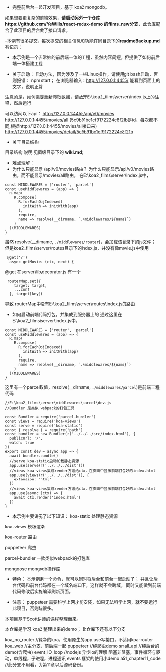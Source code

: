 - 完整前后台一起开发项目，基于 koa2 mongodb。

如果想要更复杂的前端效果，**请启动另外一个仓库https://github.com/YeWills/react-redux-demo 的films_new分支**，此仓库配合了此项目的后台做了接口请求。

-本例有很多提交，每次提交的相关信息和功能在同目录下的**readmeBackup.md**有记录；

- 本示例是一个非常妙的前后端一体的工程，虽然内容简短，但提供了如何前后端一体搭建工程

- 关于启动：
启动方法，因为涉及了一些Linux操作，请使用git bash启动，否则报错：
npm start；
在浏览器输入：http://127.0.0.1:4455/
能看到页面上的文字，说明正常

注意的是，如何需要重新爬取数据，请放开E:\koa2_films\server\index.js上的注释，然后运行

可以访问以下api：
http://127.0.0.1:4455/api/v0/movies
http://127.0.0.1:4455/movies/all
(5c9b91bc1cf9172224c8f21b是id，每次都不同,根据http://127.0.0.1:4455/movies/all接口来)
http://127.0.0.1:4455/movies/detail/5c9b91bc1cf9172224c8f21b 

- 关于目录结构

 目录结构 说明 见同级目录下的 **wiki.md**;


- 难点理解：
- 为什么只能显示 /api/v0/movies路由？
为什么只能显示/api/v0/movies路由，而不能显示/movies/all路由，
在E:\koa2_films\server\index.js中，
```
const MIDDLEWARES = ['router', 'parcel']
const useMiddlewares = (app) => {
  R.map(
    R.compose(
      R.forEachObjIndexed(
        initWith => initWith(app)
      ),
      require,
      name => resolve(__dirname, `./middlewares/${name}`)
    )
  )(MIDDLEWARES)
}
```
虽然 resolve(__dirname, `./middlewares/router`)，会加载该目录下的js文件；
但是koa2_films\server\routes目录下的index.js，并没有像movie.js中使用
```
 @get('/')
  async getMovies (ctx, next) {
```
@get 在server\lib\decorator.js 有一个
```
 routerMap.set({
    target: target,
    ...conf
  }, target[key])
```
导致 routerMap中没有E:\koa2_films\server\routes\index.js的路由

- 如何启动前端代码打包，并集成到服务器上的
通过这里在E:\koa2_films\server\index.js中，
```
const MIDDLEWARES = ['router', 'parcel']
const useMiddlewares = (app) => {
  R.map(
    R.compose(
      R.forEachObjIndexed(
        initWith => initWith(app)
      ),
      require,
      name => resolve(__dirname, `./middlewares/${name}`)
    )
  )(MIDDLEWARES)
}
```
这里有一个parcel取值，resolve(__dirname, `./middlewares/parcel`)是前端工程代码
```
//E:\koa2_films\server\middlewares\parcel\dev.js
//Bundler 是类似 webpack的打包工具

const Bundler = require('parcel-bundler')
const views = require('koa-views')
const serve = require('koa-static')
const { resolve } = require('path')
const bundler = new Bundler(r('../../../src/index.html'), {
  publicUrl: '/',
  watch: true
})
export const dev = async app => {
  await bundler.bundle()
  //serve koa-static启动加载静态资源
  app.use(serve(r('../../../dist')))
  //views koa-views集成render方法给ctx，在页面中显示前端打包好的index.html
  app.use(views(r('../../../dist')), {
    extension: 'html'
  })
  //views koa-views集成render方法给ctx，在页面中显示前端打包好的index.html
  app.use(async (ctx) => {
    await ctx.render('index.html')
  })
}
```

- 本示例主要讲究了以下知识：
koa-static 处理静态资源

koa-views  模板渲染

koa-router  路由

puppeteer 爬虫

parcel-bundler 一款类似webpack的打包库

mongoose mongodb操作库

- 特色：
本示例用一个命令，就可以同时将后台和前台一起启动了；
并且让后台代码和前台代码都在一个域名端口下，这样就不会跨域，
同时又能做到前端代码修改后实施编译刷新页面。


- 注意：
puppeteer 需要科学上网才能安装，如果无法科学上网，就不要运行此项目，否则坑很多。

本项目基于Scott讲师的课程整理而来。


本仓库是学习 koa2 整理出来的demo；
此仓库下还有以下分支


koa_no_router //纯净的koa，使用原生的app.use写接口，不适用koa-router
koa_web   //主分支，前后端一起
puppeteer //纯爬虫demo
small_api //纯后台的demo(含爬虫)
event_IO_loop //nodejs 异步io的理解 阻塞非阻塞，事件循环与驱动，单线程，子进程，进程通讯 events 框架的使用小demo
a51_chapter11_code //此分支不用看，为第11章以后源码备份。
